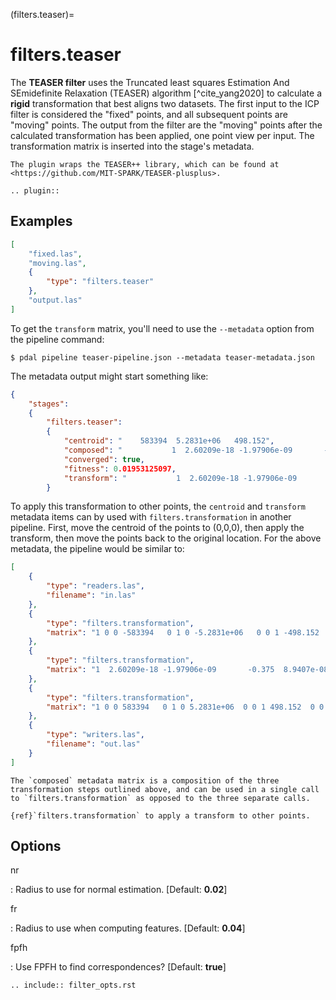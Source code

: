 (filters.teaser)=

# filters.teaser

The **TEASER filter** uses the Truncated least squares Estimation And
SEmidefinite Relaxation (TEASER) algorithm [^cite_yang2020] to calculate a **rigid**
transformation that best aligns two datasets. The first input to the ICP filter
is considered the "fixed" points, and all subsequent points are "moving"
points. The output from the filter are the "moving" points after the calculated
transformation has been applied, one point view per input. The transformation
matrix is inserted into the stage's metadata.

```{seealso}
The plugin wraps the TEASER++ library, which can be found at
<https://github.com/MIT-SPARK/TEASER-plusplus>.
```

```{eval-rst}
.. plugin::
```

## Examples

```json
[
    "fixed.las",
    "moving.las",
    {
        "type": "filters.teaser"
    },
    "output.las"
]
```

To get the `transform` matrix, you'll need to use the `--metadata` option
from the pipeline command:

```
$ pdal pipeline teaser-pipeline.json --metadata teaser-metadata.json
```

The metadata output might start something like:

```json
{
    "stages":
    {
        "filters.teaser":
        {
            "centroid": "    583394  5.2831e+06   498.152",
            "composed": "           1  2.60209e-18 -1.97906e-09       -0.374999  8.9407e-08            1  5.58794e-09      -0.614662 6.98492e -10 -5.58794e-09            1   0.033234           0            0            0            1",
            "converged": true,
            "fitness": 0.01953125097,
            "transform": "           1  2.60209e-18 -1.97906e-09       -0.375  8.9407e-08            1  5.58794e-09      -0.5625 6.98492e -10 -5.58794e-09            1   0.00411987           0            0            0            1"
        }
```

To apply this transformation to other points, the `centroid` and
`transform` metadata items can by used with `filters.transformation` in
another pipeline. First, move the centroid of the points to (0,0,0), then apply
the transform, then move the points back to the original location.  For the
above metadata, the pipeline would be similar to:

```json
[
    {
        "type": "readers.las",
        "filename": "in.las"
    },
    {
        "type": "filters.transformation",
        "matrix": "1 0 0 -583394   0 1 0 -5.2831e+06   0 0 1 -498.152   0 0 0 1"
    },
    {
        "type": "filters.transformation",
        "matrix": "1  2.60209e-18 -1.97906e-09       -0.375  8.9407e-08            1  5.58794e-09      -0.5625 6.98492e -10 -5.58794e-09            1   0.00411987           0            0            0            1"
    },
    {
        "type": "filters.transformation",
        "matrix": "1 0 0 583394   0 1 0 5.2831e+06  0 0 1 498.152  0 0 0 1"
    },
    {
        "type": "writers.las",
        "filename": "out.las"
    }
]
```

```{note}
The `composed` metadata matrix is a composition of the three transformation steps outlined above, and can be used in a single call to `filters.transformation` as opposed to the three separate calls.
```

```{seealso}
{ref}`filters.transformation` to apply a transform to other points.
```

## Options

nr

: Radius to use for normal estimation. \[Default: **0.02**\]

fr

: Radius to use when computing features. \[Default: **0.04**\]

fpfh

: Use FPFH to find correspondences? \[Default: **true**\]

```{eval-rst}
.. include:: filter_opts.rst
```
